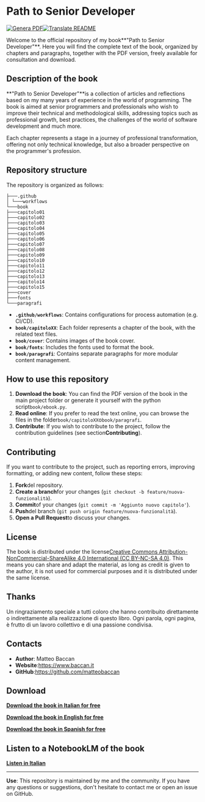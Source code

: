 # Path to Senior Developer

[![Genera PDF](https://github.com/matteobaccan/PathToSeniorDeveloper/actions/workflows/generatepdf.yml/badge.svg)](https://github.com/matteobaccan/PathToSeniorDeveloper/actions/workflows/generatepdf.yml)[![Translate README](https://github.com/matteobaccan/PathToSeniorDeveloper/actions/workflows/translatereadme.yml/badge.svg)](https://github.com/matteobaccan/PathToSeniorDeveloper/actions/workflows/translatereadme.yml)

Welcome to the official repository of my book**"Path to Senior Developer"**. Here you will find the complete text of the book, organized by chapters and paragraphs, together with the PDF version, freely available for consultation and download.

## Description of the book

**"Path to Senior Developer"**is a collection of articles and reflections based on my many years of experience in the world of programming. The book is aimed at senior programmers and professionals who wish to improve their technical and methodological skills, addressing topics such as professional growth, best practices, the challenges of the world of software development and much more.

Each chapter represents a stage in a journey of professional transformation, offering not only technical knowledge, but also a broader perspective on the programmer's profession.

## Repository structure

The repository is organized as follows:

```text
├───.github
│ └───workflows
└───book
├───capitolo01
├───capitolo02
├───capitolo03
├───capitolo04
├───capitolo05
├───capitolo06
├───capitolo07
├───capitolo08
├───capitolo09
├───capitolo10
├───capitolo11
├───capitolo12
├───capitolo13
├───capitolo14
├───capitolo15
├───cover
├───fonts
└───paragrafi
```

-   **`.github/workflows`**: Contains configurations for process automation (e.g. CI/CD).
-   **`book/capitoloXX`**: Each folder represents a chapter of the book, with the related text files.
-   **`book/cover`**: Contains images of the book cover.
-   **`book/fonts`**: Includes the fonts used to format the book.
-   **`book/paragrafi`**: Contains separate paragraphs for more modular content management.

## How to use this repository

1.  **Download the book**: You can find the PDF version of the book in the main project folder or generate it yourself with the python script`book/ebook.py`.
2.  **Read online**: If you prefer to read the text online, you can browse the files in the folder`book/capitoloXX`o`book/paragrafi`.
3.  **Contribute**: If you wish to contribute to the project, follow the contribution guidelines (see section**Contributing**).

## Contributing

If you want to contribute to the project, such as reporting errors, improving formatting, or adding new content, follow these steps:

1.  **Fork**del repository.
2.  **Create a branch**for your changes (`git checkout -b feature/nuova-funzionalità`).
3.  **Commit**of your changes (`git commit -m 'Aggiunto nuovo capitolo'`).
4.  **Push**del branch (`git push origin feature/nuova-funzionalità`).
5.  **Open a Pull Request**to discuss your changes.

## License

The book is distributed under the license[Creative Commons Attribution-NonCommercial-ShareAlike 4.0 International (CC BY-NC-SA 4.0)](https://creativecommons.org/licenses/by-nc-sa/4.0/). This means you can share and adapt the material, as long as credit is given to the author, it is not used for commercial purposes and it is distributed under the same license.

## Thanks

Un ringraziamento speciale a tutti coloro che hanno contribuito direttamente o indirettamente alla realizzazione di questo libro. Ogni parola, ogni pagina, è frutto di un lavoro collettivo e di una passione condivisa.

## Contacts

-   **Author**: Matteo Baccan
-   **Website**:<https://www.baccan.it>
-   **GitHub**:<https://github.com/matteobaccan>

## Download

**[Download the book in Italian for free](https://github.com/matteobaccan/PathToSeniorDeveloper/raw/refs/heads/main/Path%20to%20senior%20developer-it.pdf)**

**[Download the book in English for free](https://github.com/matteobaccan/PathToSeniorDeveloper/raw/refs/heads/main/Path%20to%20senior%20developer-en.pdf)**

**[Download the book in Spanish for free](https://github.com/matteobaccan/PathToSeniorDeveloper/raw/refs/heads/main/Path%20to%20senior%20developer-es.pdf)**

## Listen to a NotebookLM of the book

**[Listen in Italian](https://github.com/matteobaccan/PathToSeniorDeveloper/raw/refs/heads/main/book/bonus/The%20Evolving%20World%20of%20Software%20Development-it.wav)**

* * *

**Use**: This repository is maintained by me and the community. If you have any questions or suggestions, don't hesitate to contact me or open an issue on GitHub.
